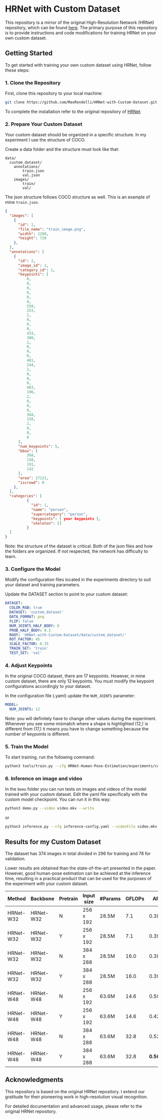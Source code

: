 # HRNet with Custom Dataset

This repository is a mirror of the original High-Resolution Network (HRNet) repository, which can be found [here](https://github.com/leoxiaobin/deep-high-resolution-net.pytorch). The primary purpose of this repository is to provide instructions and code modifications for training HRNet on your own custom dataset.

## Getting Started

To get started with training your own custom dataset using HRNet, follow these steps:

### 1. Clone the Repository

First, clone this repository to your local machine:

```bash
git clone https://github.com/MaxRondelli/HRNet-with-Custom-Dataset.git
```
To complete the installation refer to the original repository of [HRNet](https://github.com/leoxiaobin/deep-high-resolution-net.pytorch)

### 2. Prepare Your Custom Dataset
Your custom dataset should be organized in a specific structure. In my experiment I use the structure of COCO. 

Create a data folder and the structure must look like that: 
```
data/
  custom_dataset/
    annotations/
        train.json
        val.json
    images/
        train/
        val/
```
The json structure follows COCO structure as well. This is an example of mine `train.json`.
```json
{
  "images": [
    {
      "id": 2,
      "file_name": "train_image.png",
      "width": 1280,
      "height": 720
    }, 
  ],
  "annotations": [
    {
      "id": 2,
      "image_id": 2,
      "category_id": 1,
      "keypoints": [
          0,
          0,
          0,
          0,
          0,
          0,
          559,
          253,
          2,
          0,
          0,
          0,
          433,
          300,
          2,
          0,
          0,
          0,
          481,
          244,
          2,
          0,
          0,
          0,
          483,
          196,
          2,
          0,
          0,
          0,
          368,
          158,
          2,
          0,
          0,
          0
      ],
      "num_keypoints": 5,
      "bbox": [
          368,
          158,
          191,
          142
      ],
      "area": 27122,
      "iscrowd": 0
    },
  ],
  "categories": [
          {
            "id": 1,
            "name": "person",
            "supercategory": "person",
            "keypoints": [ your keypoints ],
            "skeleton": []
          }
  ]
}
```
Note: the structure of the dataset is critical. Both of the json files and how the folders are organized. If not respected, the network has difficulty to learn.

### 3. Configure the Model
Modify the configuration files located in the experiments directory to suit your dataset and training parameters. 

Update the DATASET section to point to your custom dataset:

```yaml
DATASET:
  COLOR_RGB: true
  DATASET: 'custom_dataset'
  DATA_FORMAT: png
  FLIP: false
  NUM_JOINTS_HALF_BODY: 6
  PROB_HALF_BODY: 0.3
  ROOT: 'HRNet-with-Custom-Dataset/data/custom_dataset/'
  ROT_FACTOR: 45
  SCALE_FACTOR: 0.35
  TRAIN_SET: 'train'
  TEST_SET: 'val'
```
### 4. Adjust Keypoints
In the original COCO dataset, there are 17 keypoints. However, in mine custom dataset, there are only 12 keypoints. You must modify the keypoint configurations accordingly to your dataset.

In the configuration file (.yaml) update the `NUM_JOINTS` parameter:
```yaml
MODEL:
  NUM_JOINTS: 12
```
Note: you will definitely have to change other values during the experiment. Whenever you see some mismatch where a shape is highlighted (12,) is different from (17,) it means you have to change something because the number of keypoints is different.

### 5. Train the Model
To start training, run the following command:
```bash
python3 tools/train.py --cfg HRNet-Human-Pose-Estimation/experiments/coco/hrnet/w48_384x288_adam_lr1e-3.yaml
```

### 6. Inference on image and video
In the `Demo` folder you can run tests on images and videos of the model trained with your custom dataset. Edit the yaml file specifically with the custom model checkpoint.
You can run it in this way: 

```bash
python3 demo.py --video video.mkv --write
```
or
```bash
python3 inference.py --cfg inference-config.yaml --videoFile video.mkv --writeBoxFrames --outputDir /output TEST.MODEL_FILE tools/output/custom_dataset/pose_hrnet/w48_384x288_adam_lr1e-3/model_best.pth
```
## Results for my Custom Dataset
The dataset has 374 images in total divided in 296 for training and 78 for validation.  

Lower results are obtained than the state-of-the-art presented in the paper. However, good human-pose estimation can be achieved at the inference time, resulting in a practical product that can be used for the purposes of the experiment with your custom dataset.

| Method     | Backbone  | Pretrain | Input size | #Params | GFLOPs | AP    | AP<sup>50</sup> | AP<sup>75</sup> | AP<sup>M</sup> | AP<sup>L</sup> | AR    |
|------------|-----------|----------|------------|---------|--------|-------|-----------------|-----------------|----------------|----------------|-------|
| HRNet-W32  | HRNet-W32 | N        | 256 x 192  | 28.5M   | 7.1    | 0.384 | 0.761           | 0.321           | 0.103          | 0.398          | 0.473 |
| HRNet-W32  | HRNet-W32 | Y        | 256 x 192  | 28.5M   | 7.1    | 0.394 | 0.792           | 0.274           | 0.129          | 0.405          | 0.528 |
| HRNet-W32  | HRNet-W32 | N        | 384 x 288  | 28.5M   | 16.0   | 0.384 | 0.795           | 0.278           | 0.129          | 0.397          | 0.492 |
| HRNet-W32  | HRNet-W32 | Y        | 384 x 288  | 28.5M   | 16.0   | 0.396 | 0.826           | 0.338           | 0.203          | 0.406          | 0.509 |
| HRNet-W48  | HRNet-W48 | N        | 256 x 192  | 63.6M   | 14.6   | 0.501 | 0.863           | 0.452           | 0.252          | 0.515          | 0.560 |
| HRNet-W48  | HRNet-W48 | Y        | 256 x 192  | 63.6M   | 14.6   | 0.426 | 0.804           | 0.367           | 0.129          | 0.440          | 0.544 |
| HRNet-W48  | HRNet-W48 | N        | 384 x 288  | 63.6M   | 32.8   | 0.526 | 0.831           | 0.537           | 0.077          | 0.548          | 0.581 |
| HRNet-W48  | HRNet-W48 | Y        | 384 x 288  | 63.6M   | 32.8   | **0.568** | **0.950** | **0.579** | **0.253** | **0.584** | **0.665** |

## Acknowledgments
This repository is based on the original HRNet repository. I extend our gratitude for their pioneering work in high-resolution visual recognition.

For detailed documentation and advanced usage, please refer to the original HRNet repository.

